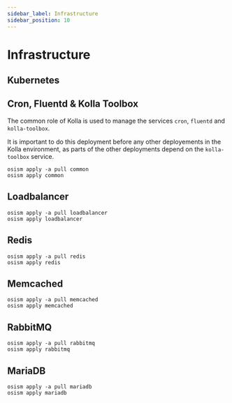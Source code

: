 ```yaml
---
sidebar_label: Infrastructure
sidebar_position: 10
---
```


# Infrastructure

## Kubernetes

## Cron, Fluentd & Kolla Toolbox

The common role of Kolla is used to manage the services `cron`, `fluentd`
and `kolla-toolbox`.

It is important to do this deployment before any other deployements in the Kolla
environment, as parts of the other deployments depend on the `kolla-toolbox`
service.

```
osism apply -a pull common
osism apply common
```

## Loadbalancer

```
osism apply -a pull loadbalancer
osism apply loadbalancer
```

## Redis

```
osism apply -a pull redis
osism apply redis
```

## Memcached

```
osism apply -a pull memcached
osism apply memcached
```

## RabbitMQ

```
osism apply -a pull rabbitmq
osism apply rabbitmq
```

## MariaDB

```
osism apply -a pull mariadb
osism apply mariadb
```
